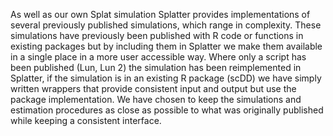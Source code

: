 As well as our own Splat simulation Splatter provides implementations of several previously published simulations, which range in complexity. These simulations have previously been published with R code or functions in existing packages but by including them in Splatter we make them available in a single place in a more user accessible way. Where only a script has been published (Lun, Lun 2) the simulation has been reimplemented in Splatter, if the simulation is in an existing R package (scDD) we have simply written wrappers that provide consistent input and output but use the package implementation. We have chosen to keep the simulations and estimation procedures as close as possible to what was originally published while keeping a consistent interface.